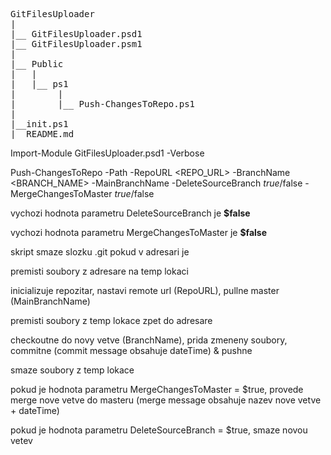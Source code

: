 <pre>
GitFilesUploader  
|  
|__ GitFilesUploader.psd1  
|__ GitFilesUploader.psm1  
|
|__ Public  
|	|  
|	|__ ps1  
|	     |  
|	     |__ Push-ChangesToRepo.ps1  
|
|__init.ps1
|__README.md
</pre>

Import-Module GitFilesUploader.psd1 -Verbose

Push-ChangesToRepo -Path <PATH> -RepoURL <REPO_URL> -BranchName <BRANCH_NAME> -MainBranchName <MASTER> -DeleteSourceBranch $true/$false -MergeChangesToMaster $true/$false

vychozi hodnota parametru DeleteSourceBranch je **$false**

vychozi hodnota parametru MergeChangesToMaster je **$false**

skript smaze slozku .git pokud v adresari je

premisti soubory z adresare na temp lokaci

inicializuje repozitar, nastavi remote url (RepoURL), pullne master (MainBranchName)

premisti soubory z temp lokace zpet do adresare

checkoutne do novy vetve (BranchName), prida zmeneny soubory, commitne (commit message obsahuje dateTime) & pushne

smaze soubory z temp lokace

pokud je hodnota parametru MergeChangesToMaster = $true, provede merge nove vetve do masteru (merge message obsahuje nazev nove vetve + dateTime)

pokud je hodnota parametru DeleteSourceBranch = $true, smaze novou vetev
